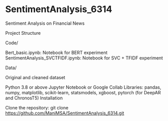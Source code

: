 # SentimentAnalysis_6314
Sentiment Analysis on Financial News 

Project Structure


Code/

Bert_basic.ipynb: Notebook for BERT experiment
SentimentAnalysis_SVCTFIDF.ipynb: Notebook for SVC + TFIDF experiment

Data/

Original and cleaned dataset



Python 3.8 or above
Jupyter Notebook or Google Collab
Libraries: pandas, numpy, matplotlib, scikit-learn, statsmodels, xgboost, pytorch (for DeepAR and ChronosT5)
Installation

Clone the repository: git clone https://github.com/ManiMSA/SentimentAnalysis_6314.git

